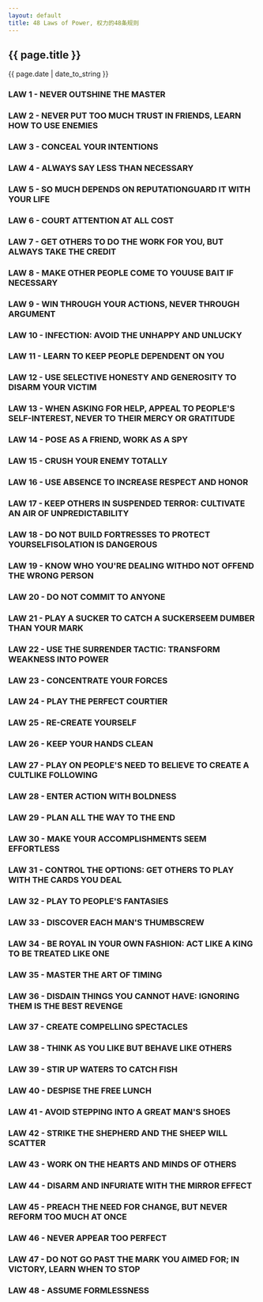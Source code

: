 ```yaml
---
layout: default
title: 48 Laws of Power, 权力的48条规则
---
```

## {{ page.title }} ##

{{ page.date | date_to_string }}

### LAW 1 - NEVER OUTSHINE THE MASTER ###

### LAW 2 - NEVER PUT TOO MUCH TRUST IN FRIENDS, LEARN HOW TO USE ENEMIES ###

### LAW 3 - CONCEAL YOUR INTENTIONS ###

### LAW 4 - ALWAYS SAY LESS THAN NECESSARY ###

### LAW 5 - SO MUCH DEPENDS ON REPUTATIONGUARD IT WITH YOUR LIFE ###

### LAW 6 - COURT ATTENTION AT ALL COST ###

### LAW 7 - GET OTHERS TO DO THE WORK FOR YOU, BUT ALWAYS TAKE THE CREDIT ###

### LAW 8 - MAKE OTHER PEOPLE COME TO YOUUSE BAIT IF NECESSARY ###

### LAW 9 - WIN THROUGH YOUR ACTIONS, NEVER THROUGH ARGUMENT ###

### LAW 10 - INFECTION: AVOID THE UNHAPPY AND UNLUCKY ###

### LAW 11 - LEARN TO KEEP PEOPLE DEPENDENT ON YOU ###

### LAW 12 - USE SELECTIVE HONESTY AND GENEROSITY TO DISARM YOUR VICTIM ###

### LAW 13 - WHEN ASKING FOR HELP, APPEAL TO PEOPLE'S SELF-INTEREST, NEVER TO THEIR MERCY OR GRATITUDE ###

### LAW 14 - POSE AS A FRIEND, WORK AS A SPY ###

### LAW 15 - CRUSH YOUR ENEMY TOTALLY ###

### LAW 16 - USE ABSENCE TO INCREASE RESPECT AND HONOR ###

### LAW 17 - KEEP OTHERS IN SUSPENDED TERROR: CULTIVATE AN AIR OF UNPREDICTABILITY ###

### LAW 18 - DO NOT BUILD FORTRESSES TO PROTECT YOURSELFISOLATION IS DANGEROUS ###

### LAW 19 - KNOW WHO YOU'RE DEALING WITHDO NOT OFFEND THE WRONG PERSON ###

### LAW 20 - DO NOT COMMIT TO ANYONE ###

### LAW 21 - PLAY A SUCKER TO CATCH A SUCKERSEEM DUMBER THAN YOUR MARK ###

### LAW 22 - USE THE SURRENDER TACTIC: TRANSFORM WEAKNESS INTO POWER ###

### LAW 23 - CONCENTRATE YOUR FORCES ###

### LAW 24 - PLAY THE PERFECT COURTIER ###

### LAW 25 - RE-CREATE YOURSELF ###

### LAW 26 - KEEP YOUR HANDS CLEAN ###

### LAW 27 - PLAY ON PEOPLE'S NEED TO BELIEVE TO CREATE A CULTLIKE FOLLOWING ###

### LAW 28 - ENTER ACTION WITH BOLDNESS ###

### LAW 29 - PLAN ALL THE WAY TO THE END ###

### LAW 30 - MAKE YOUR ACCOMPLISHMENTS SEEM EFFORTLESS ###

### LAW 31 - CONTROL THE OPTIONS: GET OTHERS TO PLAY WITH THE CARDS YOU DEAL ###

### LAW 32 - PLAY TO PEOPLE'S FANTASIES ###

### LAW 33 - DISCOVER EACH MAN'S THUMBSCREW ###

### LAW 34 - BE ROYAL IN YOUR OWN FASHION: ACT LIKE A KING TO BE TREATED LIKE ONE ###

### LAW 35 - MASTER THE ART OF TIMING ###

### LAW 36 - DISDAIN THINGS YOU CANNOT HAVE: IGNORING THEM IS THE BEST REVENGE ###

### LAW 37 - CREATE COMPELLING SPECTACLES ###

### LAW 38 - THINK AS YOU LIKE BUT BEHAVE LIKE OTHERS ###

### LAW 39 - STIR UP WATERS TO CATCH FISH ###

### LAW 40 - DESPISE THE FREE LUNCH ###

### LAW 41 - AVOID STEPPING INTO A GREAT MAN'S SHOES ###

### LAW 42 - STRIKE THE SHEPHERD AND THE SHEEP WILL SCATTER ###

### LAW 43 - WORK ON THE HEARTS AND MINDS OF OTHERS ###

### LAW 44 - DISARM AND INFURIATE WITH THE MIRROR EFFECT ###

### LAW 45 - PREACH THE NEED FOR CHANGE, BUT NEVER REFORM TOO MUCH AT ONCE ###

### LAW 46 - NEVER APPEAR TOO PERFECT ###

### LAW 47 - DO NOT GO PAST THE MARK YOU AIMED FOR; IN VICTORY, LEARN WHEN TO STOP ###

### LAW 48 - ASSUME FORMLESSNESS ###

